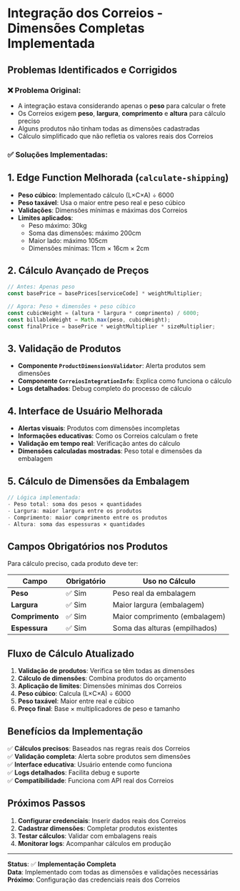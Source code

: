 # Integração dos Correios - Dimensões Completas Implementada

## Problemas Identificados e Corrigidos

### ❌ Problema Original:
- A integração estava considerando apenas o **peso** para calcular o frete
- Os Correios exigem **peso**, **largura**, **comprimento** e **altura** para cálculo preciso
- Alguns produtos não tinham todas as dimensões cadastradas
- Cálculo simplificado que não refletia os valores reais dos Correios

### ✅ Soluções Implementadas:

## 1. **Edge Function Melhorada** (`calculate-shipping`)
- **Peso cúbico**: Implementado cálculo (L×C×A) ÷ 6000
- **Peso taxável**: Usa o maior entre peso real e peso cúbico
- **Validações**: Dimensões mínimas e máximas dos Correios
- **Limites aplicados**:
  - Peso máximo: 30kg
  - Soma das dimensões: máximo 200cm
  - Maior lado: máximo 105cm
  - Dimensões mínimas: 11cm × 16cm × 2cm

## 2. **Cálculo Avançado de Preços**
```javascript
// Antes: Apenas peso
const basePrice = basePrices[serviceCode] * weightMultiplier;

// Agora: Peso + dimensões + peso cúbico
const cubicWeight = (altura * largura * comprimento) / 6000;
const billableWeight = Math.max(peso, cubicWeight);
const finalPrice = basePrice * weightMultiplier * sizeMultiplier;
```

## 3. **Validação de Produtos**
- **Componente `ProductDimensionsValidator`**: Alerta produtos sem dimensões
- **Componente `CorreiosIntegrationInfo`**: Explica como funciona o cálculo
- **Logs detalhados**: Debug completo do processo de cálculo

## 4. **Interface de Usuário Melhorada**
- **Alertas visuais**: Produtos com dimensões incompletas
- **Informações educativas**: Como os Correios calculam o frete
- **Validação em tempo real**: Verificação antes do cálculo
- **Dimensões calculadas mostradas**: Peso total e dimensões da embalagem

## 5. **Cálculo de Dimensões da Embalagem**
```javascript
// Lógica implementada:
- Peso total: soma dos pesos × quantidades
- Largura: maior largura entre os produtos
- Comprimento: maior comprimento entre os produtos  
- Altura: soma das espessuras × quantidades
```

## Campos Obrigatórios nos Produtos

Para cálculo preciso, cada produto deve ter:

| Campo | Obrigatório | Uso no Cálculo |
|-------|-------------|----------------|
| **Peso** | ✅ Sim | Peso real da embalagem |
| **Largura** | ✅ Sim | Maior largura (embalagem) |
| **Comprimento** | ✅ Sim | Maior comprimento (embalagem) |
| **Espessura** | ✅ Sim | Soma das alturas (empilhados) |

## Fluxo de Cálculo Atualizado

1. **Validação de produtos**: Verifica se têm todas as dimensões
2. **Cálculo de dimensões**: Combina produtos do orçamento
3. **Aplicação de limites**: Dimensões mínimas dos Correios
4. **Peso cúbico**: Calcula (L×C×A) ÷ 6000
5. **Peso taxável**: Maior entre real e cúbico
6. **Preço final**: Base × multiplicadores de peso e tamanho

## Benefícios da Implementação

✅ **Cálculos precisos**: Baseados nas regras reais dos Correios  
✅ **Validação completa**: Alerta sobre produtos sem dimensões  
✅ **Interface educativa**: Usuário entende como funciona  
✅ **Logs detalhados**: Facilita debug e suporte  
✅ **Compatibilidade**: Funciona com API real dos Correios  

## Próximos Passos

1. **Configurar credenciais**: Inserir dados reais dos Correios
2. **Cadastrar dimensões**: Completar produtos existentes
3. **Testar cálculos**: Validar com embalagens reais
4. **Monitorar logs**: Acompanhar cálculos em produção

---

**Status**: ✅ **Implementação Completa**  
**Data**: Implementado com todas as dimensões e validações necessárias  
**Próximo**: Configuração das credenciais reais dos Correios
